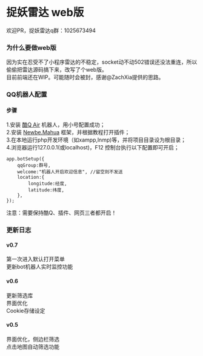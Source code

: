 # 捉妖雷达 web版

欢迎PR，捉妖雷达q群：1025673494    

### 为什么要做web版

因为实在忍受不了小程序雷达的不稳定，socket动不动502错误还没法重连，所以偷偷把雷达源码搞下来，改写了个web版。    
目前前端还在WIP。可能随时会被封，感谢@ZachXia提供的思路。   

### QQ机器人配置

#### 步骤

1.安装 [酷Q Air](https://cqp.cc/t/23253) 机器人，用小号配置成功；   
2.安装 [Newbe.Mahua](http://www.newbe.pro/2019/01/25/Newbe.Mahua/Start-With-Mahua-In-V2.0/) 框架，并根据教程打开插件；   
3.在本地运行php开发环境（如xampp,lnmp)等，并将项目目录设为根目录；  
4.浏览器运行127.0.0.1(或localhost)，F12 控制台执行以下配置即可开启；
```
app.botSetup({
    qqGroup:群号,
    welcome:"机器人开启欢迎信息", //留空则不发送
    location:{
        longitude:经度,
        latitude:纬度,
    },
});
```

注意：需要保持酷Q、插件、网页三者都开启！  

### 更新日志

#### v0.7    
第一次进入默认打开菜单   
更新bot机器人实时监控功能

#### v0.6    
更新筛选库    
界面优化    
Cookie存储设定    

#### v0.5 
界面优化，侧边栏筛选    
点击地图自动筛选功能    

